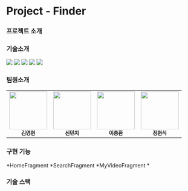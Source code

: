 # Project - Finder

### 프로젝트 소개

### 기술소개
<img src="https://img.shields.io/badge/Kotlin-7F52FF?style=flat-square&logo=Kotlin&logoColor=white"/> <img src="https://img.shields.io/badge/Android-3DDC84?style=flat-square&logo=Android&logoColor=white"/>
<img src="https://img.shields.io/badge/AndroidStudio-3DDC84?style=flat-square&logo=AndroidStudio&logoColor=white"/>
<img src="https://img.shields.io/badge/git-F05032?style=flat-square&logo=git&logoColor=white">
<img src="https://img.shields.io/badge/github-181717?style=flat-square&logo=github&logoColor=white">


### 팀원소개

<table>
  <tbody>
    <tr>
      <td align="center"><a href="https://github.com/AgileCatch"><img src="https://github.com/Android-Team-13-Maniacs/android_project_maniacs/assets/106515742/cbfc4f47-03c1-4983-8dfd-b1be424baab6" width="100px;"><br /><sub><b>김영현</b></sub></a><br /></a></td>
      <td align="center"><a href="https://github.com/minji05"><img src="https://github.com/Android-Team-13-Maniacs/android_project_maniacs/assets/106515742/b23e8a7c-b4ea-4752-a3a4-5576157db858" width="100px;"><br /><sub><b>신민지</b></sub></a><br /></a></td>
      <td align="center"><a href="https://github.com/LeeChoongHwan"><img src="https://github.com/Android-Team-13-Maniacs/android_project_maniacs/assets/106515742/c87324ac-8778-4fac-8b83-25cb4b972abe" width="100px;"><br /><sub><b>이충환</b></sub></a><br /></a></td>
      <td align="center"><a href="https://github.com/junghyunsick"><img src="https://github.com/Android-Team-13-Maniacs/android_project_maniacs/assets/106515742/36aeded6-3d62-4d9e-8c4b-5e832b2fb99c" width="100px;"><br /><sub><b>정현식</b></sub></a><br /></a></td>
     <tr/>
  </tbody>
</table>





### 구현 기능
*HomeFragment
*SearchFragment
*MyVideoFragment
*

### 기술 스택
